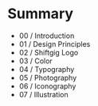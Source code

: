 # Summary

* 00 / Introduction
* 01 / Design Principles
* 02 / Shiftgig Logo
* 03 / Color
* 04 / Typography
* 05 / Photography
* 06 / Iconography
* 07 / Illustration

